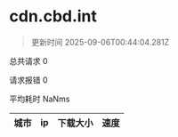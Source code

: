 
  # cdn.cbd.int

  > 更新时间 2025-09-06T00:44:04.281Z
  
  总共请求 0

  请求报错 0

  平均耗时 NaNms

|城市|ip|下载大小|速度|
|-----|----------|---|---|

  